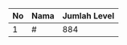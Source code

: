 | No | Nama            | Jumlah Level |
|----|-----------------|--------------|
| 1  | #    |    884        |
